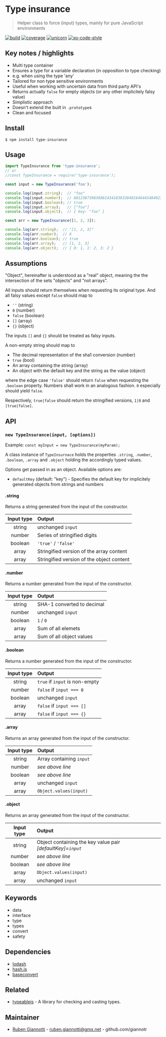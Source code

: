 # Type insurance

> Helper class to force (input) types, mainly for pure JavaScript environments

[![build][build-badge]][build-url] [![coverage][coverage-badge]][coverage-url] [![unicorn][unicorn-badge]][unicorn-url] [![xo-code-style][xo-badge]][xo-url]

## Key notes / highlights

- Multi type container
- Ensures a type for a variable declaration (in opposition to type checking)
- e.g. when using the type 'any'
- Tailored for non type sensitive environments
- Useful when working with uncertain data from third party API's
- Returns actually `false` for empty objects (or any other implicitely falsy value)
- Simplistic approach
- Doesn't extend the built in `.prototype`s
- Clean and focused

## Install

```console
$ npm install type-insurance
```

## Usage

```js
import TypeInsurance from 'type-insurance';
// or
//const TypeInsurance = require('type-insurance');

const input = new TypeInsurance('foo');

console.log(input.string);  // "foo" 
console.log(input.number);  // 68123873083688143418383284816464454849230703155
console.log(input.boolean); // true
console.log(input.array);   // ["foo"]
console.log(input.object);  // { key: "foo" }

const arr = new TypeInsurance([1, 2, 3]);

console.log(arr.string);  // "[1, 2, 3]" 
console.log(arr.number);  // 6
console.log(arr.boolean); // true
console.log(arr.array);   // [1, 2, 3]
console.log(arr.object);  // { 0: 1, 1: 2, 3: 2 }
```

## Assumptions

"Object", hereinafter is understood as a "real" object, meaning the the intersection of the sets "objects" and "not arrays".

All inputs should return themselves when requesting its original type. And all falsy values except `false` should map to

- `''` (string)
- `0` (number)
- `false` (boolean)
- `[]` (array)
- `{}` (object)

The inputs `[]` and `{}` should be treated as falsy inputs.

A non-empty string should map to

- The decimal representation of the sha1 conversion (number)
- `true` (bool)
- An array containing the string (array)
- An object with the default key and the string as the value (object)

where the edge case `'false'` should return `false` when requesting the `.boolean` property. Numbers shall work in an analogous fashion. `0` especially should yield `false`.

Respectively, `true|false` should return the stringified versions, `1|0` and `[true|false]`.

## API

### `new TypeInsurance(input, [options])`

Example: `const myInput = new TypeInsurance(myParam);`

A class instance of `TypeInsurnace` holds the properties `.string`, `.number`, `.boolean`, `.array` and `.object` holding the accordingly typed values.

Options get passed in as an object. Available options are:

- `defaultKey` (default: "key") - Specifies the default key for implicitely generated objects from strings and numbers

#### .string

Returns a string generated from the input of the constructor.

| Input type | Output |
| :---:   | :--- |
| string  | unchanged `input` |
| number  | Series of stringified digits |
| boolean | `'true'` / `'false'` |
| array   | Stringified version of the array content |
| array   | Stringified version of the object content |

#### .number

Returns a number generated from the input of the constructor.

| Input type | Output |
| :---:   | :--- |
| string  | SHA-1 converted to decimal |
| number  | unchanged `input` |
| boolean | `1` / `0` |
| array   | Sum of all elemets |
| array   | Sum of all object values |

#### .boolean

Returns a number generated from the input of the constructor.

| Input type | Output |
| :---:   | :--- |
| string  | `true` if `input` is non-empty |
| number  | `false` if `input === 0` |
| boolean | unchanged `input` |
| array   | `false` if `input === []` |
| array   | `false` if `input === {}` |

#### .array

Returns an array generated from the input of the constructor.

| Input type | Output |
| :---:   | :--- |
| string  | Array containing `input` |
| number  | *see above line* |
| boolean | *see above line* |
| array   | unchanged `input` |
| array   | `Object.values(input)` |

#### .object

Returns an array generated from the input of the constructor.

| Input type | Output |
| :---:   | :--- |
| string  | Object containing the key value pair *[defaultKey]=`input`* |
| number  | *see above line* |
| boolean | *see above line* |
| array   | `Object.values(input)` |
| array   | unchanged `input` |

## Keywords

- data
- interface
- type
- types
- convert
- safety

## Dependencies

- [lodash](https://www.npmjs.com/package/lodash)
- [hash.js](https://www.npmjs.com/package/hash.js)
- [baseconvert](https://www.npmjs.com/package/baseconvert)

## Related

- [typeablejs](https://github.com/xpepermint/typeablejs) - A library for checking and casting types.

## Maintainer

- [Ruben Giannotti](http://rubengiannotti.com) - ruben.giannotti@gmx.net - github.com/giannotr

[build-badge]: https://travis-ci.org/giannotr/type-insurance.svg?branch=master
[build-url]: https://travis-ci.org/giannotr/type-insurance
[coverage-badge]: https://coveralls.io/repos/github/giannotr/type-insurance/badge.svg?branch=master
[coverage-url]: https://coveralls.io/github/giannotr/type-insurance?branch=master
[unicorn-badge]: https://img.shields.io/badge/unicorn-approved-ff69b4.svg
[unicorn-url]: https://www.youtube.com/watch?v=9auOCbH5Ns4
[xo-badge]: https://img.shields.io/badge/code_style-XO-5ed9c7.svg
[xo-url]: https://github.com/xojs/xo
